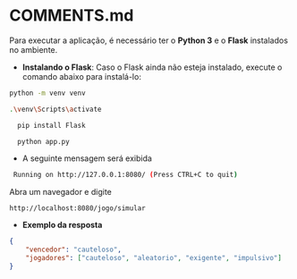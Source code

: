 # COMMENTS.md

Para executar a aplicação, é necessário ter o **Python 3** e o **Flask** instalados no ambiente.

- **Instalando o Flask**: Caso o Flask ainda não esteja instalado, execute o comando abaixo para instalá-lo:

```bash
python -m venv venv
```
```bash
.\venv\Scripts\activate
```
```bash
  pip install Flask
```
```bash
  python app.py
```

- A seguinte mensagem será exibida
```bash
 Running on http://127.0.0.1:8080/ (Press CTRL+C to quit)
```

Abra um navegador e digite 
```link
http://localhost:8080/jogo/simular
```

- **Exemplo da resposta**
```json
{
    "vencedor": "cauteloso",
    "jogadores": ["cauteloso", "aleatorio", "exigente", "impulsivo"]
}
```
